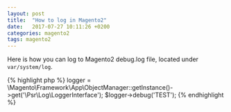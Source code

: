 ```yaml
---
layout: post
title:  "How to log in Magento2"
date:   2017-07-27 10:11:26 +0200
categories: magento2
tags: magento2
---
```


Here is how you can log to Magento2 debug.log file, located under `var/system/log`.

{% highlight php %}
 logger = \Magento\Framework\App\ObjectManager::getInstance()->get('\Psr\Log\LoggerInterface');
 $logger->debug('TEST');
{% endhighlight %}


